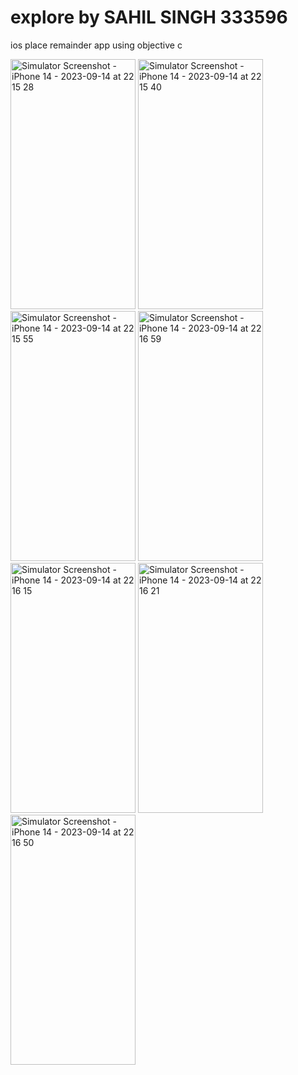 # explore by SAHIL SINGH 333596
ios place remainder app using objective c 

<img src="https://private-user-images.githubusercontent.com/106439577/268099855-eeb46867-82a9-4411-9df9-149a1a4df733.png?jwt=eyJhbGciOiJIUzI1NiIsInR5cCI6IkpXVCJ9.eyJpc3MiOiJnaXRodWIuY29tIiwiYXVkIjoicmF3LmdpdGh1YnVzZXJjb250ZW50LmNvbSIsImtleSI6ImtleTEiLCJleHAiOjE2OTQ3MjMyODYsIm5iZiI6MTY5NDcyMjk4NiwicGF0aCI6Ii8xMDY0Mzk1NzcvMjY4MDk5ODU1LWVlYjQ2ODY3LTgyYTktNDQxMS05ZGY5LTE0OWExYTRkZjczMy5wbmc_WC1BbXotQWxnb3JpdGhtPUFXUzQtSE1BQy1TSEEyNTYmWC1BbXotQ3JlZGVudGlhbD1BS0lBSVdOSllBWDRDU1ZFSDUzQSUyRjIwMjMwOTE0JTJGdXMtZWFzdC0xJTJGczMlMkZhd3M0X3JlcXVlc3QmWC1BbXotRGF0ZT0yMDIzMDkxNFQyMDIzMDZaJlgtQW16LUV4cGlyZXM9MzAwJlgtQW16LVNpZ25hdHVyZT0xNDEzNDhhYWY5NmI0NzAyMzgyODY2MjhmZTZjYzA5YzA4YjQzOWQzMGViYmZmYjk4MTA0NGQwYmEwMmQ3MjUwJlgtQW16LVNpZ25lZEhlYWRlcnM9aG9zdCZhY3Rvcl9pZD0wJmtleV9pZD0wJnJlcG9faWQ9MCJ9.BRLN68k1_YUqWTAxgJFYtxD-jmuR1UgLmFzZqNjg3mk" alt="Simulator Screenshot - iPhone 14 - 2023-09-14 at 22 15 28" width="200" height="400">

<img src="https://private-user-images.githubusercontent.com/106439577/268099900-3f3d2571-fd06-4ddc-971e-aed457ee3005.png?jwt=eyJhbGciOiJIUzI1NiIsInR5cCI6IkpXVCJ9.eyJpc3MiOiJnaXRodWIuY29tIiwiYXVkIjoicmF3LmdpdGh1YnVzZXJjb250ZW50LmNvbSIsImtleSI6ImtleTEiLCJleHAiOjE2OTQ3MjMyODYsIm5iZiI6MTY5NDcyMjk4NiwicGF0aCI6Ii8xMDY0Mzk1NzcvMjY4MDk5OTAwLTNmM2QyNTcxLWZkMDYtNGRkYy05NzFlLWFlZDQ1N2VlMzAwNS5wbmc_WC1BbXotQWxnb3JpdGhtPUFXUzQtSE1BQy1TSEEyNTYmWC1BbXotQ3JlZGVudGlhbD1BS0lBSVdOSllBWDRDU1ZFSDUzQSUyRjIwMjMwOTE0JTJGdXMtZWFzdC0xJTJGczMlMkZhd3M0X3JlcXVlc3QmWC1BbXotRGF0ZT0yMDIzMDkxNFQyMDIzMDZaJlgtQW16LUV4cGlyZXM9MzAwJlgtQW16LVNpZ25hdHVyZT04ZmQ3NTQwOWYzOGVkNThmODZhNDQzNDBiNTVmNTFiMTQxM2NhZTlhMDRlNjZhMTllM2FjMzZkMmE2YjgyODQ5JlgtQW16LVNpZ25lZEhlYWRlcnM9aG9zdCZhY3Rvcl9pZD0wJmtleV9pZD0wJnJlcG9faWQ9MCJ9.69c-babiQz2dqrvCx7udHk6IW3uW58nR49r_aCYLCyw" alt="Simulator Screenshot - iPhone 14 - 2023-09-14 at 22 15 40" width="200" height="400">

<img src="https://private-user-images.githubusercontent.com/106439577/268100005-4ac7e596-ecbe-4652-99cb-ade9a514c2dd.png?jwt=eyJhbGciOiJIUzI1NiIsInR5cCI6IkpXVCJ9.eyJpc3MiOiJnaXRodWIuY29tIiwiYXVkIjoicmF3LmdpdGh1YnVzZXJjb250ZW50LmNvbSIsImtleSI6ImtleTEiLCJleHAiOjE2OTQ3MjMyODYsIm5iZiI6MTY5NDcyMjk4NiwicGF0aCI6Ii8xMDY0Mzk1NzcvMjY4MTAwMDA1LTRhYzdlNTk2LWVjYmUtNDY1Mi05OWNiLWFkZTlhNTE0YzJkZC5wbmc_WC1BbXotQWxnb3JpdGhtPUFXUzQtSE1BQy1TSEEyNTYmWC1BbXotQ3JlZGVudGlhbD1BS0lBSVdOSllBWDRDU1ZFSDUzQSUyRjIwMjMwOTE0JTJGdXMtZWFzdC0xJTJGczMlMkZhd3M0X3JlcXVlc3QmWC1BbXotRGF0ZT0yMDIzMDkxNFQyMDIzMDZaJlgtQW16LUV4cGlyZXM9MzAwJlgtQW16LVNpZ25hdHVyZT1hNGViZTk5MmEzY2M3NWFhOWJhZDk5NTc1ZGJmOTc3NTU4MDVjYjExNWE4NzAyMWY4NTBhODgyZTQzYjE3YzJiJlgtQW16LVNpZ25lZEhlYWRlcnM9aG9zdCZhY3Rvcl9pZD0wJmtleV9pZD0wJnJlcG9faWQ9MCJ9.VWz1_WWtYh2oyo2pR384oIwCCvigIo6mBZZ4eTA2f38" alt="Simulator Screenshot - iPhone 14 - 2023-09-14 at 22 15 55" width="200" height="400">

<img src="https://private-user-images.githubusercontent.com/106439577/268100097-7f0ebe81-0408-4f49-9df1-b992aa2a42c8.png?jwt=eyJhbGciOiJIUzI1NiIsInR5cCI6IkpXVCJ9.eyJpc3MiOiJnaXRodWIuY29tIiwiYXVkIjoicmF3LmdpdGh1YnVzZXJjb250ZW50LmNvbSIsImtleSI6ImtleTEiLCJleHAiOjE2OTQ3MjMyODYsIm5iZiI6MTY5NDcyMjk4NiwicGF0aCI6Ii8xMDY0Mzk1NzcvMjY4MTAwMDk3LTdmMGViZTgxLTA0MDgtNGY0OS05ZGYxLWI5OTJhYTJhNDJjOC5wbmc_WC1BbXotQWxnb3JpdGhtPUFXUzQtSE1BQy1TSEEyNTYmWC1BbXotQ3JlZGVudGlhbD1BS0lBSVdOSllBWDRDU1ZFSDUzQSUyRjIwMjMwOTE0JTJGdXMtZWFzdC0xJTJGczMlMkZhd3M0X3JlcXVlc3QmWC1BbXotRGF0ZT0yMDIzMDkxNFQyMDIzMDZaJlgtQW16LUV4cGlyZXM9MzAwJlgtQW16LVNpZ25hdHVyZT03ZTFiNGU1YTc5NDgwYmI0ZDBjZjQyMDkyOWE2YmM4ZDc4NDI3ODlmNjFkOGY3MDViZmVkOTNiODNjZmVkMzk5JlgtQW16LVNpZ25lZEhlYWRlcnM9aG9zdCZhY3Rvcl9pZD0wJmtleV9pZD0wJnJlcG9faWQ9MCJ9.-uDS_6uvDMU_cLbXARRWlVh0k_cu8ROQ3RN7DHBMaow" alt="Simulator Screenshot - iPhone 14 - 2023-09-14 at 22 16 59" width="200" height="400">

<img src="https://private-user-images.githubusercontent.com/106439577/268100159-9c102b45-6341-4ec6-a721-4600c9c4c16c.png?jwt=eyJhbGciOiJIUzI1NiIsInR5cCI6IkpXVCJ9.eyJpc3MiOiJnaXRodWIuY29tIiwiYXVkIjoicmF3LmdpdGh1YnVzZXJjb250ZW50LmNvbSIsImtleSI6ImtleTEiLCJleHAiOjE2OTQ3MjMyODYsIm5iZiI6MTY5NDcyMjk4NiwicGF0aCI6Ii8xMDY0Mzk1NzcvMjY4MTAwMTU5LTljMTAyYjQ1LTYzNDEtNGVjNi1hNzIxLTQ2MDBjOWM0YzE2Yy5wbmc_WC1BbXotQWxnb3JpdGhtPUFXUzQtSE1BQy1TSEEyNTYmWC1BbXotQ3JlZGVudGlhbD1BS0lBSVdOSllBWDRDU1ZFSDUzQSUyRjIwMjMwOTE0JTJGdXMtZWFzdC0xJTJGczMlMkZhd3M0X3JlcXVlc3QmWC1BbXotRGF0ZT0yMDIzMDkxNFQyMDIzMDZaJlgtQW16LUV4cGlyZXM9MzAwJlgtQW16LVNpZ25hdHVyZT1jOTA0ODdmMGRjYjdiNDg5MGY3ZmQ3YzIwMWRjMTdmYmQzZWEyOTJiNmViNjNjZmZhY2YxYmZjZGM5Y2Q3OWY1JlgtQW16LVNpZ25lZEhlYWRlcnM9aG9zdCZhY3Rvcl9pZD0wJmtleV9pZD0wJnJlcG9faWQ9MCJ9.iwQg0n11Px3LtQ75upo4MasVzpt9AT4tPGx_vG8l-JE" alt="Simulator Screenshot - iPhone 14 - 2023-09-14 at 22 16 15" width="200" height="400">

<img src="https://private-user-images.githubusercontent.com/106439577/268100255-cf6d58a4-1f08-4979-b9d1-d326a8dca715.png?jwt=eyJhbGciOiJIUzI1NiIsInR5cCI6IkpXVCJ9.eyJpc3MiOiJnaXRodWIuY29tIiwiYXVkIjoicmF3LmdpdGh1YnVzZXJjb250ZW50LmNvbSIsImtleSI6ImtleTEiLCJleHAiOjE2OTQ3MjMyODYsIm5iZiI6MTY5NDcyMjk4NiwicGF0aCI6Ii8xMDY0Mzk1NzcvMjY4MTAwMjU1LWNmNmQ1OGE0LTFmMDgtNDk3OS1iOWQxLWQzMjZhOGRjYTcxNS5wbmc_WC1BbXotQWxnb3JpdGhtPUFXUzQtSE1BQy1TSEEyNTYmWC1BbXotQ3JlZGVudGlhbD1BS0lBSVdOSllBWDRDU1ZFSDUzQSUyRjIwMjMwOTE0JTJGdXMtZWFzdC0xJTJGczMlMkZhd3M0X3JlcXVlc3QmWC1BbXotRGF0ZT0yMDIzMDkxNFQyMDIzMDZaJlgtQW16LUV4cGlyZXM9MzAwJlgtQW16LVNpZ25hdHVyZT1mZDlkYTMxMjFhZThjZjAyYzJkOThkMjBlNzJjYmQ2YTAxOTIwMDYyODQ4YTk0NDY2OTUwYThjZjZlZjBhZjZhJlgtQW16LVNpZ25lZEhlYWRlcnM9aG9zdCZhY3Rvcl9pZD0wJmtleV9pZD0wJnJlcG9faWQ9MCJ9.ES8Px35q9FtsRpzhcm5hpjGA2dGnftzhRJ5RnqGLiQw" alt="Simulator Screenshot - iPhone 14 - 2023-09-14 at 22 16 21" width="200" height="400">

<img src="https://private-user-images.githubusercontent.com/106439577/268100293-81abce41-a612-4dc3-a1e0-6d91a3ef8204.png?jwt=eyJhbGciOiJIUzI1NiIsInR5cCI6IkpXVCJ9.eyJpc3MiOiJnaXRodWIuY29tIiwiYXVkIjoicmF3LmdpdGh1YnVzZXJjb250ZW50LmNvbSIsImtleSI6ImtleTEiLCJleHAiOjE2OTQ3MjMyODYsIm5iZiI6MTY5NDcyMjk4NiwicGF0aCI6Ii8xMDY0Mzk1NzcvMjY4MTAwMjkzLTgxYWJjZTQxLWE2MTItNGRjMy1hMWUwLTZkOTFhM2VmODIwNC5wbmc_WC1BbXotQWxnb3JpdGhtPUFXUzQtSE1BQy1TSEEyNTYmWC1BbXotQ3JlZGVudGlhbD1BS0lBSVdOSllBWDRDU1ZFSDUzQSUyRjIwMjMwOTE0JTJGdXMtZWFzdC0xJTJGczMlMkZhd3M0X3JlcXVlc3QmWC1BbXotRGF0ZT0yMDIzMDkxNFQyMDIzMDZaJlgtQW16LUV4cGlyZXM9MzAwJlgtQW16LVNpZ25hdHVyZT1kMmE4MjQ1ZDA5OTg5ZTVlOGMwNGI2MjkxODFmM2M1NmE5ZDMxOWQ5MzMyMGMyMmY5NjE3NzhiMWYxYjVjMjhjJlgtQW16LVNpZ25lZEhlYWRlcnM9aG9zdCZhY3Rvcl9pZD0wJmtleV9pZD0wJnJlcG9faWQ9MCJ9.NTwHmvg3C6Na0713V2sDpVFKsjlU22z1WnX78s4-MSc" alt="Simulator Screenshot - iPhone 14 - 2023-09-14 at 22 16 50" width="200" height="400">
